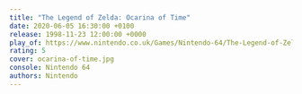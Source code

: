 ```yaml
---
title: "The Legend of Zelda: Ocarina of Time"
date: 2020-06-05 16:30:00 +0100
release: 1998-11-23 12:00:00 +0000
play_of: https://www.nintendo.co.uk/Games/Nintendo-64/The-Legend-of-Zelda-Ocarina-of-Time-269536.html
rating: 5
cover: ocarina-of-time.jpg
console: Nintendo 64
authors: Nintendo
---
```

